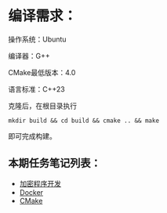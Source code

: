 # 编译需求：

操作系统：Ubuntu

编译器：G++

CMake最低版本：4.0

语言标准：C++23

克隆后，在根目录执行

```
mkdir build && cd build && cmake .. && make
```

即可完成构建。

## 本期任务笔记列表：

- [加密程序开发](加密程序开发.md)
- [Docker](Docker.md)
- [CMake](CMake.md)
